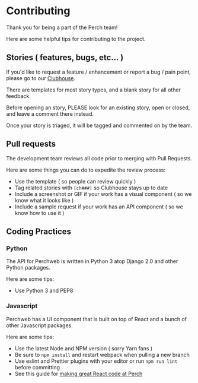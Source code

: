 # Contributing

Thank you for being a part of the Perch team!

Here are some helpful tips for contributing to the project.

## Stories ( features, bugs, etc... )

If you'd like to request a feature / enhancement or report a bug / pain point, please go to our [Clubhouse](https://app.clubhouse.io/perch-security).

There are templates for most story types, and a blank story for all other feedback.

Before opening an story, PLEASE look for an existing story, open or closed, and leave a comment there instead.

Once your story is triaged, it will be tagged and commented on by the team.

## Pull requests

The development team reviews all code prior to merging with Pull Requests.

Here are some things you can do to expedite the review process:

- Use the template ( so people can review quickly )
- Tag related stories with `[ch###]` so Clubhouse stays up to date
- Include a screenshot or GIF if your work has a visual component ( so we know what it looks like )
- Include a sample request if your work has an API component ( so we know how to use it )

## Coding Practices

### Python

The API for Perchweb is written in Python 3 atop Django 2.0 and other Python packages.

Here are some tips:

- Use Python 3 and PEP8

### Javascript

Perchweb has a UI component that is built on top of React and a bunch of other Javascript packages.

Here are some tips:

- Use the latest Node and NPM version ( sorry Yarn fans )
- Be sure to `npm install` and restart webpack when pulling a new branch
- Use eslint and Prettier plugins with your editor or run `npm run lint` before committing
- See this guide for [making great React code at Perch](https://docs.google.com/presentation/d/1EpxHevecAqPDRspvmJAUPwPHkASXDbWVvKpZztMp5ms/edit?usp=drive_web&ouid=106394523405700250728)
